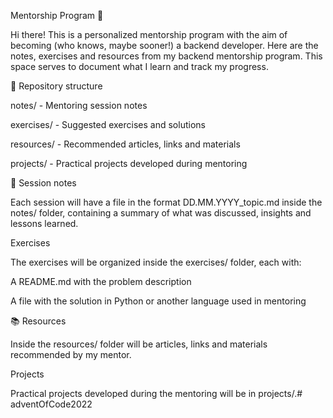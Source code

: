 Mentorship Program 🚀

Hi there! This is a personalized mentorship program with the aim of becoming (who knows, maybe sooner!) a backend developer. Here are the notes, exercises and resources from my backend mentorship program. This space serves to document what I learn and track my progress.

📂 Repository structure

notes/ - Mentoring session notes

exercises/ - Suggested exercises and solutions

resources/ - Recommended articles, links and materials

projects/ - Practical projects developed during mentoring

📝 Session notes

Each session will have a file in the format DD.MM.YYYY_topic.md inside the notes/ folder, containing a summary of what was discussed, insights and lessons learned.

Exercises

The exercises will be organized inside the exercises/ folder, each with:

A README.md with the problem description

A file with the solution in Python or another language used in mentoring

📚 Resources

Inside the resources/ folder will be articles, links and materials recommended by my mentor.

Projects

Practical projects developed during the mentoring will be in projects/.# adventOfCode2022
